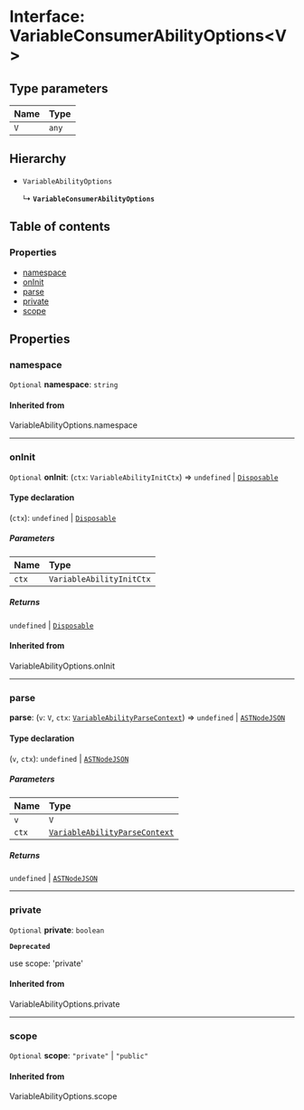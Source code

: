 # Interface: VariableConsumerAbilityOptions\<V>

## Type parameters

| Name | Type |
| :------ | :------ |
| `V` | `any` |

## Hierarchy

* `VariableAbilityOptions`

  ↳ **`VariableConsumerAbilityOptions`**

## Table of contents

### Properties

* [namespace](/en/auto-docs/free-layout-editor/interfaces/VariableConsumerAbilityOptions.md#namespace)
* [onInit](/en/auto-docs/free-layout-editor/interfaces/VariableConsumerAbilityOptions.md#oninit)
* [parse](/en/auto-docs/free-layout-editor/interfaces/VariableConsumerAbilityOptions.md#parse)
* [private](/en/auto-docs/free-layout-editor/interfaces/VariableConsumerAbilityOptions.md#private)
* [scope](/en/auto-docs/free-layout-editor/interfaces/VariableConsumerAbilityOptions.md#scope)

## Properties

### namespace

`Optional` **namespace**: `string`

#### Inherited from

VariableAbilityOptions.namespace

***

### onInit

`Optional` **onInit**: (`ctx`: `VariableAbilityInitCtx`) => `undefined` | [`Disposable`](/en/auto-docs/free-layout-editor/interfaces/Disposable-1.md)

#### Type declaration

(`ctx`): `undefined` | [`Disposable`](/en/auto-docs/free-layout-editor/interfaces/Disposable-1.md)

##### Parameters

| Name | Type |
| :------ | :------ |
| `ctx` | `VariableAbilityInitCtx` |

##### Returns

`undefined` | [`Disposable`](/en/auto-docs/free-layout-editor/interfaces/Disposable-1.md)

#### Inherited from

VariableAbilityOptions.onInit

***

### parse

**parse**: (`v`: `V`, `ctx`: [`VariableAbilityParseContext`](/en/auto-docs/free-layout-editor/interfaces/VariableAbilityParseContext.md)) => `undefined` | [`ASTNodeJSON`](/en/auto-docs/free-layout-editor/interfaces/ASTNodeJSON.md)

#### Type declaration

(`v`, `ctx`): `undefined` | [`ASTNodeJSON`](/en/auto-docs/free-layout-editor/interfaces/ASTNodeJSON.md)

##### Parameters

| Name | Type |
| :------ | :------ |
| `v` | `V` |
| `ctx` | [`VariableAbilityParseContext`](/en/auto-docs/free-layout-editor/interfaces/VariableAbilityParseContext.md) |

##### Returns

`undefined` | [`ASTNodeJSON`](/en/auto-docs/free-layout-editor/interfaces/ASTNodeJSON.md)

***

### private

`Optional` **private**: `boolean`

**`Deprecated`**

use scope: 'private'

#### Inherited from

VariableAbilityOptions.private

***

### scope

`Optional` **scope**: `"private"` | `"public"`

#### Inherited from

VariableAbilityOptions.scope
